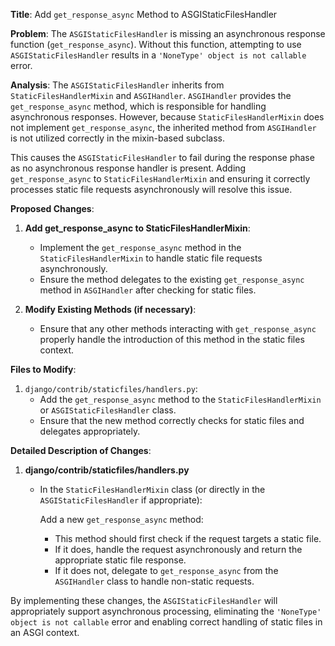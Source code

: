 **Title**: Add `get_response_async` Method to ASGIStaticFilesHandler

**Problem**: 
The `ASGIStaticFilesHandler` is missing an asynchronous response function (`get_response_async`). Without this function, attempting to use `ASGIStaticFilesHandler` results in a `'NoneType' object is not callable` error.

**Analysis**:
The `ASGIStaticFilesHandler` inherits from `StaticFilesHandlerMixin` and `ASGIHandler`. `ASGIHandler` provides the `get_response_async` method, which is responsible for handling asynchronous responses. However, because `StaticFilesHandlerMixin` does not implement `get_response_async`, the inherited method from `ASGIHandler` is not utilized correctly in the mixin-based subclass. 

This causes the `ASGIStaticFilesHandler` to fail during the response phase as no asynchronous response handler is present. Adding `get_response_async` to `StaticFilesHandlerMixin` and ensuring it correctly processes static file requests asynchronously will resolve this issue.

**Proposed Changes**:
1. **Add get_response_async to StaticFilesHandlerMixin**:
    - Implement the `get_response_async` method in the `StaticFilesHandlerMixin` to handle static file requests asynchronously.
    - Ensure the method delegates to the existing `get_response_async` method in `ASGIHandler` after checking for static files.

2. **Modify Existing Methods (if necessary)**:
    - Ensure that any other methods interacting with `get_response_async` properly handle the introduction of this method in the static files context.

**Files to Modify**:
1. `django/contrib/staticfiles/handlers.py`:
    - Add the `get_response_async` method to the `StaticFilesHandlerMixin` or `ASGIStaticFilesHandler` class.
    - Ensure that the new method correctly checks for static files and delegates appropriately.

**Detailed Description of Changes**:
1. **django/contrib/staticfiles/handlers.py**
    - In the `StaticFilesHandlerMixin` class (or directly in the `ASGIStaticFilesHandler` if appropriate):
    
      Add a new `get_response_async` method:
      - This method should first check if the request targets a static file.
      - If it does, handle the request asynchronously and return the appropriate static file response.
      - If it does not, delegate to `get_response_async` from the `ASGIHandler` class to handle non-static requests.

By implementing these changes, the `ASGIStaticFilesHandler` will appropriately support asynchronous processing, eliminating the `'NoneType' object is not callable` error and enabling correct handling of static files in an ASGI context.